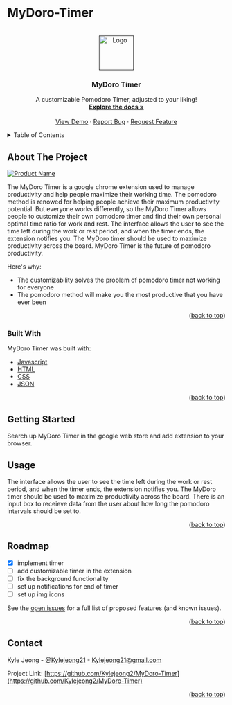 # MyDoro-Timer
<div id="top"></div>
<!-- PROJECT LOGO -->
<br />
<div align="center">
  <a href="">
    <img src="images/logo.png" alt="Logo" width="80" height="80">
  </a>

  <h3 align="center">MyDoro Timer</h3>

  <p align="center">
    A customizable Pomodoro Timer, adjusted to your liking!
    <br />
    <a href="https://github.com/Kylejeong2/MyDoro-Timer"><strong>Explore the docs »</strong></a>
    <br />
    <br />
    <a href="https://github.com/Kylejeong2/MyDoro-Timer">View Demo</a>
    ·
    <a href="https://github.com/Kylejeong2/MyDoro-Timer/issues">Report Bug</a>
    ·
    <a href="https://github.com/Kylejeong2/MyDoro-Timer/issues">Request Feature</a>
  </p>
</div>


<!-- TABLE OF CONTENTS -->
<details>
  <summary>Table of Contents</summary>
  <ol>
    <li>
      <a href="#about-the-project">About The Project</a>
      <ul>
        <li><a href="#built-with">Built With</a></li>
      </ul>
    </li>
    <li>
      <a href="#getting-started">Getting Started</a>
      <ul>
        <li><a href="#prerequisites">Prerequisites</a></li>
        <li><a href="#installation">Installation</a></li>
      </ul>
    </li>
    <li><a href="#usage">Usage</a></li>
    <li><a href="#roadmap">Roadmap</a></li>
    <li><a href="#contact">Contact</a></li>
  </ol>
</details>



<!-- ABOUT THE PROJECT -->
## About The Project

[![Product Name][product-screenshot]](https://example.com)

The MyDoro Timer is a google chrome extension used to manage productivity and help people maximize their working time. The pomodoro method is renowed for helping people achieve their maximum productivity potential. But everyone works differently, so the MyDoro Timer allows people to customize their own pomodoro timer and find their own personal optimal time ratio for work and rest. 
The interface allows the user to see the time left during the work or rest period, and when the timer ends, the extension notifies you. The MyDoro timer should be used to maximize productivity across the board. MyDoro Timer is the future of pomodoro productivity. 


Here's why:
* The customizability solves the problem of pomodoro timer not working for everyone
* The pomodoro method will make you the most productive that you have ever been

<p align="right">(<a href="#top">back to top</a>)</p>


### Built With
MyDoro Timer was built with:

* [Javascript](https://www.javascript.com/)
* [HTML](https://developer.mozilla.org/en-US/docs/Web/HTML)
* [CSS](https://developer.mozilla.org/en-US/docs/Web/CSS)
* [JSON](https://www.json.org/json-en.html)

<p align="right">(<a href="#top">back to top</a>)</p>



<!-- GETTING STARTED -->
## Getting Started

Search up MyDoro Timer in the google web store and add extension to your browser. 


<!-- USAGE EXAMPLES -->
## Usage

The interface allows the user to see the time left during the work or rest period, and when the timer ends, the extension notifies you. The MyDoro timer should be used to maximize productivity across the board. There is an input box to receieve data from the user about how long the pomodoro intervals should be set to. 

<p align="right">(<a href="#top">back to top</a>)</p>



<!-- ROADMAP -->
## Roadmap

- [x] implement timer
- [ ] add customizable timer in the extension
- [ ] fix the background functionality
- [ ] set up notifications for end of timer 
- [ ] set up img icons

See the [open issues](https://github.com/Kylejeong2/MyDoro-Timer/issues) for a full list of proposed features (and known issues).


<p align="right">(<a href="#top">back to top</a>)</p>


<!-- CONTACT -->
## Contact

Kyle Jeong - [@Kylejeong21](https://twitter.com/kylejeong21) - Kylejeong21@gmail.com

Project Link: [https://github.com/Kylejeong2/MyDoro-Timer](https://github.com/Kylejeong2/MyDoro-Timer)


<p align="right">(<a href="#top">back to top</a>)</p>


[stars-url]: https://github.com/Kylejeong2/MyDoro-Timer/stargazers
[linkedin-shield]: https://img.shields.io/badge/-LinkedIn-black.svg?style=for-the-badge&logo=linkedin&colorB=555
[linkedin-url]: https://www.linkedin.com/in/kyle-jeong-971445205/
[product-screenshot]: images/screenshot.png
